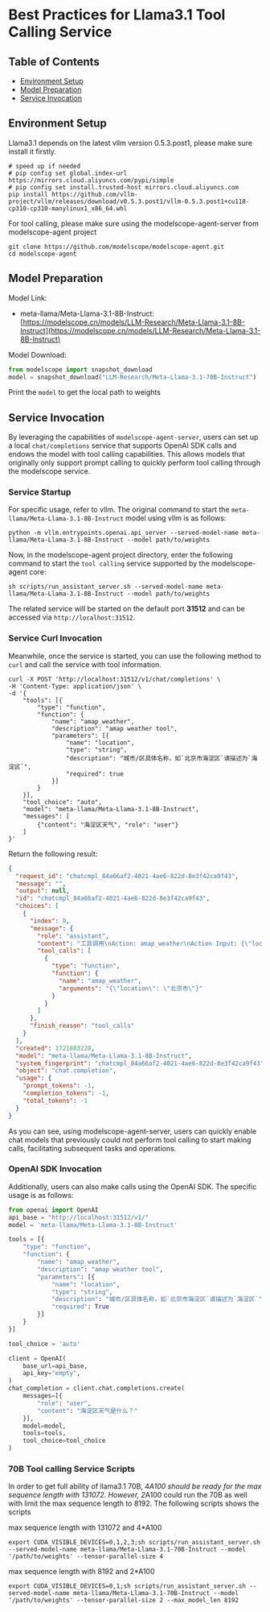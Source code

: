 # Best Practices for Llama3.1 Tool Calling Service

## Table of Contents
  - [Environment Setup](#environment-setup)
  - [Model Preparation](#model-preparation)
  - [Service Invocation](#service-invocation)

## Environment Setup
Llama3.1 depends on the latest vllm version 0.5.3.post1, please make sure install it firstly.
```shell
# speed up if needed
# pip config set global.index-url https://mirrors.cloud.aliyuncs.com/pypi/simple
# pip config set install.trusted-host mirrors.cloud.aliyuncs.com
pip install https://github.com/vllm-project/vllm/releases/download/v0.5.3.post1/vllm-0.5.3.post1+cu118-cp310-cp310-manylinux1_x86_64.whl
```

For tool calling, please make sure using the modelscope-agent-server from modelscope-agent project
```shell
git clone https://github.com/modelscope/modelscope-agent.git
cd modelscope-agent
```

## Model Preparation

Model Link:
- meta-llama/Meta-Llama-3.1-8B-Instruct: [https://modelscope.cn/models/LLM-Research/Meta-Llama-3.1-8B-Instruct](https://modelscope.cn/models/LLM-Research/Meta-Llama-3.1-8B-Instruct)

Model Download:

```python
from modelscope import snapshot_download
model = snapshot_download("LLM-Research/Meta-Llama-3.1-70B-Instruct")
```
Print the `model` to get the local path to weights

## Service Invocation

By leveraging the capabilities of `modelscope-agent-server`, users can set up a local `chat/completions` service that supports OpenAI SDK calls and endows the model with tool calling capabilities. This allows models that originally only support prompt calling to quickly perform tool calling through the modelscope service.

### Service Startup

For specific usage, refer to vllm. The original command to start the `meta-llama/Meta-Llama-3.1-8B-Instruct` model using vllm is as follows:

```shell
python -m vllm.entrypoints.openai.api_server --served-model-name meta-llama/Meta-Llama-3.1-8B-Instruct --model path/to/weights
```

Now, in the modelscope-agent project directory, enter the following command to start the `tool calling` service supported by the modelscope-agent core:

```shell
sh scripts/run_assistant_server.sh --served-model-name meta-llama/Meta-Llama-3.1-8B-Instruct --model path/to/weights
```

The related service will be started on the default port **31512** and can be accessed via `http://localhost:31512`.

### Service Curl Invocation
Meanwhile, once the service is started, you can use the following method to `curl` and call the service with tool information.

```shell
curl -X POST 'http://localhost:31512/v1/chat/completions' \
-H 'Content-Type: application/json' \
-d '{
    "tools": [{
        "type": "function",
        "function": {
            "name": "amap_weather",
            "description": "amap weather tool",
            "parameters": [{
                "name": "location",
                "type": "string",
                "description": "城市/区具体名称，如`北京市海淀区`请描述为`海淀区`",
                "required": true
            }]
        }
    }],
    "tool_choice": "auto",
    "model": "meta-llama/Meta-Llama-3.1-8B-Instruct",
    "messages": [
        {"content": "海淀区天气", "role": "user"}
    ]
}'
```
Return the following result:
```json
{
  "request_id": "chatcmpl_84a66af2-4021-4ae6-822d-8e3f42ca9f43",
  "message": "",
  "output": null,
  "id": "chatcmpl_84a66af2-4021-4ae6-822d-8e3f42ca9f43",
  "choices": [
    {
      "index": 0,
      "message": {
        "role": "assistant",
        "content": "工具调用\nAction: amap_weather\nAction Input: {\"location\": \"北京市\"}\n",
        "tool_calls": [
          {
            "type": "function",
            "function": {
              "name": "amap_weather",
              "arguments": "{\"location\": \"北京市\"}"
            }
          }
        ]
      },
      "finish_reason": "tool_calls"
    }
  ],
  "created": 1721803228,
  "model": "meta-llama/Meta-Llama-3.1-8B-Instruct",
  "system_fingerprint": "chatcmpl_84a66af2-4021-4ae6-822d-8e3f42ca9f43",
  "object": "chat.completion",
  "usage": {
    "prompt_tokens": -1,
    "completion_tokens": -1,
    "total_tokens": -1
  }
}
```

As you can see, using modelscope-agent-server, users can quickly enable chat models that previously could not perform tool calling to start making calls, facilitating subsequent tasks and operations.

### OpenAI SDK Invocation

Additionally, users can also make calls using the OpenAI SDK. The specific usage is as follows:

```python
from openai import OpenAI
api_base = "http://localhost:31512/v1/"
model = 'meta-llama/Meta-Llama-3.1-8B-Instruct'

tools = [{
    "type": "function",
    "function": {
        "name": "amap_weather",
        "description": "amap weather tool",
        "parameters": [{
            "name": "location",
            "type": "string",
            "description": "城市/区具体名称，如`北京市海淀区`请描述为`海淀区`",
            "required": True
        }]
    }
}]

tool_choice = 'auto'

client = OpenAI(
    base_url=api_base,
    api_key="empty",
)
chat_completion = client.chat.completions.create(
    messages=[{
        "role": "user",
        "content": "海淀区天气是什么？"
    }],
    model=model,
    tools=tools,
    tool_choice=tool_choice
)
```

### 70B Tool calling Service Scripts
In order to get full ability of llama3.1 70B, 4*A100 should be ready for the max sequence length with 131072.
However, 2*A100 could run the 70B as well with limit the max sequence length to 8192.
The following scripts shows the scripts

max sequence length with 131072 and 4*A100
```shell
export CUDA_VISIBLE_DEVICES=0,1,2,3;sh scripts/run_assistant_server.sh --served-model-name meta-llama/Meta-Llama-3.1-70B-Instruct --model '/path/to/weights' --tensor-parallel-size 4
```

max sequence length with 8192 and 2*A100
```shell
export CUDA_VISIBLE_DEVICES=0,1;sh scripts/run_assistant_server.sh --served-model-name meta-llama/Meta-Llama-3.1-70B-Instruct --model '/path/to/weights' --tensor-parallel-size 2 --max_model_len 8192
```
